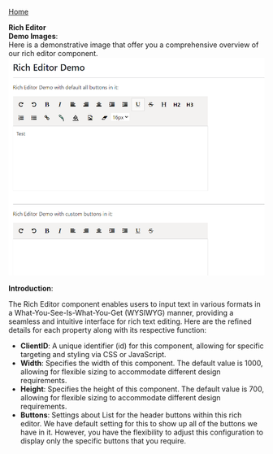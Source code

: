 [Home](https://github.com/FreedomOnes82/MagicPropsBlazorComponents/blob/main/README.md)     

**Rich Editor**    
**Demo Images**:  
Here is a demonstrative image that offer you a comprehensive overview of our rich editor component.    
![Rich Editor Sample](RichEditorSample.png)

**Introduction**:  

The Rich Editor component enables users to input text in various formats in a What-You-See-Is-What-You-Get (WYSIWYG) manner, providing a seamless and intuitive interface for rich text editing. 
Here are the refined details for each property along with its respective function:   
* **ClientID**: A unique identifier (id) for this component, allowing for specific targeting and styling via CSS or JavaScript.
* **Width**: Specifies the width of this component. The default value is 1000, allowing for flexible sizing to accommodate different design requirements.
* **Height**: Specifies the height of this component. The default value is 700, allowing for flexible sizing to accommodate different design requirements.
* **Buttons**: Settings about List<DocumentButtons> for the header buttons within this rich editor. We have default setting for this to show up all of the buttons we have in it. However, you have the flexibility to adjust this configuration to display only the specific buttons that you require.
